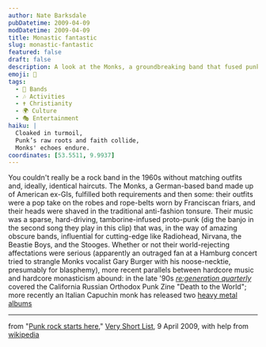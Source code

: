 ```yaml
---
author: Nate Barksdale
pubDatetime: 2009-04-09
modDatetime: 2009-04-09
title: Monastic fantastic
slug: monastic-fantastic
featured: false
draft: false
description: A look at the Monks, a groundbreaking band that fused punk music with monastic aesthetics in the '60s.
emoji: 🎸
tags:
  - 🎤 Bands
  - 🎶 Activities
  - ✝️ Christianity
  - 🌍 Culture
  - 🎭 Entertainment
haiku: |
  Cloaked in turmoil,  
  Punk’s raw roots and faith collide,  
  Monks' echoes endure.
coordinates: [53.5511, 9.9937]
---
```


You couldn't really be a rock band in the 1960s without matching outfits and, ideally, identical haircuts. The Monks, a German-based band made up of American ex-GIs, fulfilled both requirements and then some: their outfits were a pop take on the robes and rope-belts worn by Franciscan friars, and their heads were shaved in the traditional anti-fashion tonsure. Their music was a sparse, hard-driving, tamborine-infused proto-punk (dig the banjo in the second song they play in this clip) that was, in the way of amazing obscure bands, influential for cutting-edge like Radiohead, Nirvana, the Beastie Boys, and the Stooges. Whether or not their world-rejecting affectations were serious (apparently an outraged fan at a Hamburg concert tried to strangle Monks vocalist Gary Burger with his noose-necktie, presumably for blasphemy), more recent parallels between hardcore music and hardcore monasticism abound: in the late '90s _[re:generation quarterly](http://ctlibrary.com/rq/1997/winter/3109.html)_ covered the California Russian Orthodox Punk Zine "Death to the World"; more recently an Italian Capuchin monk has released two [heavy metal albums](http://news.bbc.co.uk/2/hi/europe/7513571.stm)

---

from "[Punk rock starts here](https://www.google.com/search?q=%22Punk%20rock%20starts%20here%22%20veryshortlist.com)," [Very Short List](http://web.archive.org/web/20111017211540/http://www.veryshortlist.com/vsl/daily.cfm/review/1116/Web_video/black-monk-time/?vp), 9 April 2009, with help from [wikipedia](http://en.wikipedia.org/wiki/The_Monks)
